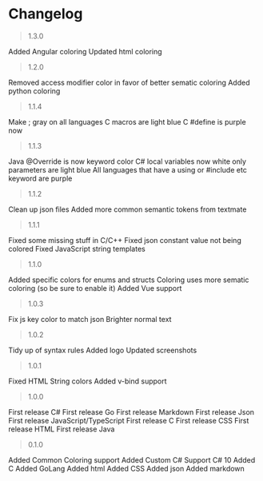 # Changelog

> 1.3.0

Added Angular coloring
Updated html coloring

> 1.2.0

Removed access modifier color in favor of better sematic coloring
Added python coloring

> 1.1.4

Make ; gray on all languages 
C macros are light blue
C #define is purple now

> 1.1.3

Java @Override is now keyword color
C# local variables now white only parameters are light blue
All languages that have a using or #include etc keyword are purple

> 1.1.2

Clean up json files
Added more common semantic tokens from textmate

> 1.1.1

Fixed some missing stuff in C/C++
Fixed json constant value not being colored
Fixed JavaScript string templates

> 1.1.0

Added specific colors for enums and structs
Coloring uses more sematic coloring (so be sure to enable it)
Added Vue support

> 1.0.3

Fix js key color to match json
Brighter normal text

> 1.0.2

Tidy up of syntax rules
Added logo
Updated screenshots

> 1.0.1

Fixed HTML String colors
Added v-bind support

> 1.0.0

First release C#
First release Go
First release Markdown
First release Json
First release JavaScript/TypeScript
First release C
First release CSS
First release HTML
First release Java

> 0.1.0

Added Common Coloring support
Added Custom C# Support C# 10
Added C
Added GoLang
Added html
Added CSS
Added json
Added markdown
